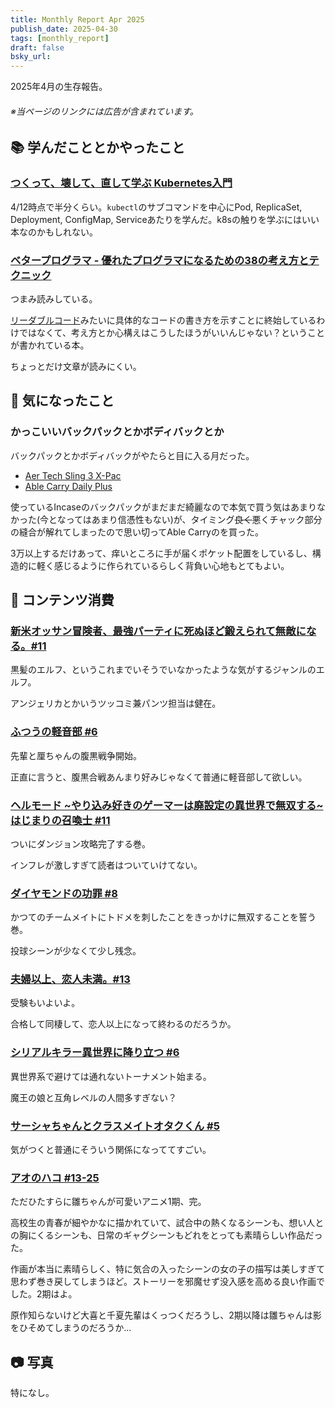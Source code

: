 ```yaml
---
title: Monthly Report Apr 2025
publish_date: 2025-04-30
tags: [monthly_report]
draft: false
bsky_url: 
---
```


2025年4月の生存報告。

###### ※当ページのリンクには広告が含まれています。

## 📚 学んだこととかやったこと

### [つくって、壊して、直して学ぶ Kubernetes入門](https://amzn.to/4c22Caf)

4/12時点で半分くらい。`kubectl`のサブコマンドを中心にPod, ReplicaSet, Deployment, ConfigMap, Serviceあたりを学んだ。k8sの触りを学ぶにはいい本なのかもしれない。

### [ベタープログラマ - 優れたプログラマになるための38の考え方とテクニック](https://amzn.to/4cShCI6)

つまみ読みしている。

[リーダブルコード](https://amzn.to/3GyBh3O)みたいに具体的なコードの書き方を示すことに終始しているわけではなくて、考え方とか心構えはこうしたほうがいいんじゃない？ということが書かれている本。

ちょっとだけ文章が読みにくい。

## 🧐 気になったこと 

### かっこいいバックパックとかボディバックとか

バックパックとかボディバックがやたらと目に入る月だった。

- [Aer Tech Sling 3 X-Pac](https://aerjapan.jp/products/detail/209?srsltid=AfmBOorphjKV2mvrmAh1CGuBx0BrsBV9FEbHwPLoApAGveExsTb36iAC)
- [Able Carry Daily Plus](https://ablecarry.jp/products/daily-plus?variant=42348445204630)

使っているIncaseのバックパックがまだまだ綺麗なので本気で買う気はあまりなかった(今となってはあまり信憑性もない)が、タイミング~~良く~~悪くチャック部分の縫合が解れてしまったので思い切ってAble Carryのを買った。

3万以上するだけあって、痒いところに手が届くポケット配置をしているし、構造的に軽く感じるように作られているらしく背負い心地もとてもよい。

## 👾 コンテンツ消費

### [新米オッサン冒険者、最強パーティに死ぬほど鍛えられて無敵になる。#11](https://amzn.to/3EfOIF8)

黒髪のエルフ、というこれまでいそうでいなかったような気がするジャンルのエルフ。

アンジェリカとかいうツッコミ兼パンツ担当は健在。

### [ふつうの軽音部 #6](https://amzn.to/4if4QEC)

先輩と厘ちゃんの腹黒戦争開始。

正直に言うと、腹黒合戦あんまり好みじゃなくて普通に軽音部して欲しい。

### [ヘルモード ~やり込み好きのゲーマーは廃設定の異世界で無双する~ はじまりの召喚士 #11](https://amzn.to/4iG6v6A)

ついにダンジョン攻略完了する巻。

インフレが激しすぎて読者はついていけてない。

### [ダイヤモンドの功罪 #8](https://amzn.to/4cVSNLA)

かつてのチームメイトにトドメを刺したことをきっかけに無双することを誓う巻。

投球シーンが少なくて少し残念。

### [夫婦以上、恋人未満。#13](https://amzn.to/4cXOfo3)

受験もいよいよ。

合格して同棲して、恋人以上になって終わるのだろうか。

### [シリアルキラー異世界に降り立つ #6](https://amzn.to/4iGokCi)

異世界系で避けては通れないトーナメント始まる。

魔王の娘と互角レベルの人間多すぎない？

### [サーシャちゃんとクラスメイトオタクくん #5](https://amzn.to/3RFRsP5)

気がつくと普通にそういう関係になっててすごい。

### [アオのハコ #13-25](https://annict.com/works/11586)

ただひたすらに雛ちゃんが可愛いアニメ1期、完。

高校生の青春が細やかなに描かれていて、試合中の熱くなるシーンも、想い人との胸にくるシーンも、日常のギャグシーンもどれをとっても素晴らしい作品だった。

作画が本当に素晴らしく、特に気合の入ったシーンの女の子の描写は美しすぎて思わず巻き戻してしまうほど。ストーリーを邪魔せず没入感を高める良い作画でした。2期はよ。

原作知らないけど大喜と千夏先輩はくっつくだろうし、2期以降は雛ちゃんは影をひそめてしまうのだろうか...

## 📷 写真

特になし。
